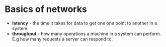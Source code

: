 # Basics of networks

- **latency** - the time it takes for data to get one one point to another in a
  system.
- **throughput** - how many operations a machine in a system can perform. E.g
  how many requests a server can respond to.
